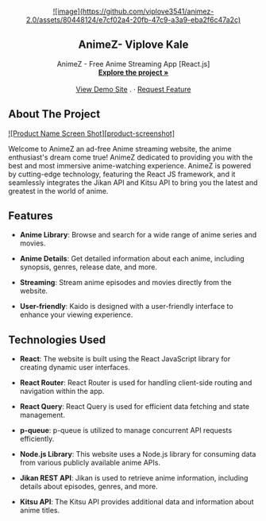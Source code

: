 <div id="top"></div>

<!-- PROJECT [othneildrew] SHIELDS -->

<!-- PROJECT LOGO -->
<br />
<div align="center">
  <a href="https://github.com/viplove3541/animez-2.0">
   ![image](https://github.com/viplove3541/animez-2.0/assets/80448124/e7cf02a4-20fb-47c9-a3a9-eba2f6c47a2c)

  </a>

  <h2 align="center">AnimeZ- Viplove Kale</h2>

  <p align="center">
    AnimeZ - Free Anime Streaming App [React.js]
    <br />
    <a href="https://github.com/viplove3541/animez-2.0"><strong>Explore the project »</strong></a>
    <br />
    <br />
    <a href="https://animez-viplove0908.vercel.app/">View Demo Site</a>
    .
    ·
    <a href="https://github.com/viplove3541/animez-2.0/issues">Request Feature</a>
  </p>
</div>

<!-- ABOUT THE PROJECT -->
## About The Project

[![Product Name Screen Shot][product-screenshot]]("https://animez-viplove0908.vercel.app/")

Welcome to AnimeZ an ad-free Anime streaming website, the anime enthusiast's dream come true! AnimeZ dedicated to providing you with the best and most immersive anime-watching experience. AnimeZ is powered by cutting-edge technology, featuring the React JS framework, and it seamlessly integrates the Jikan API and Kitsu API to bring you the latest and greatest in the world of anime.

## Features

- **Anime Library**: Browse and search for a wide range of anime series and movies.

- **Anime Details**: Get detailed information about each anime, including synopsis, genres, release date, and more.

- **Streaming**: Stream anime episodes and movies directly from the website.

- **User-friendly**: Kaido is designed with a user-friendly interface to enhance your viewing experience.

## Technologies Used

- **React**: The website is built using the React JavaScript library for creating dynamic user interfaces.

- **React Router**: React Router is used for handling client-side routing and navigation within the app.

- **React Query**: React Query is used for efficient data fetching and state management.

- **p-queue**: p-queue is utilized to manage concurrent API requests efficiently.

- **Node.js Library**: This website uses a Node.js library for consuming data from various publicly available anime APIs.

- **Jikan REST API**: Jikan is used to retrieve anime information, including details about episodes, genres, and more.

- **Kitsu API**: The Kitsu API provides additional data and information about anime titles.
